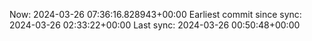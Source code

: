 Now: 2024-03-26 07:36:16.828943+00:00 Earliest commit since sync: 2024-03-26 02:33:22+00:00 Last sync: 2024-03-26 00:50:48+00:00

